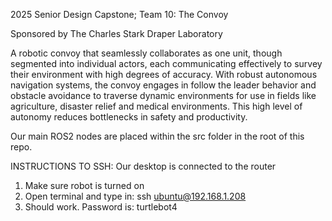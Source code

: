 2025 Senior Design Capstone; Team 10: The Convoy

Sponsored by The Charles Stark Draper Laboratory


A robotic convoy that seamlessly collaborates as one unit, though segmented into individual actors, each communicating effectively to survey their environment with high degrees of accuracy.
With robust autonomous navigation systems, the convoy engages in follow the leader behavior and obstacle avoidance to traverse dynamic environments for use in fields like agriculture, disaster relief and medical environments.
This high level of autonomy reduces bottlenecks in safety and productivity.


Our main ROS2 nodes are placed within the src folder in the root of this repo.

INSTRUCTIONS TO SSH:
Our desktop is connected to the router
1. Make sure robot is turned on
2. Open terminal and type in: ssh ubuntu@192.168.1.208
3. Should work. Password is: turtlebot4

